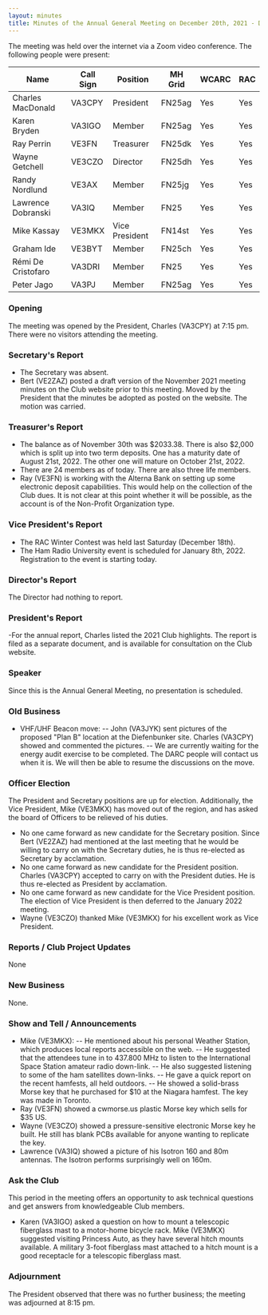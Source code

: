 ```yaml
---
layout: minutes
title: Minutes of the Annual General Meeting on December 20th, 2021 - DRAFT
---
```

The meeting was held over the internet via a Zoom video conference.
The following people were present:

| Name                   | Call Sign  | Position         | MH Grid | WCARC | RAC |
|------------------------|------------|------------------|---------|-------|-----|
| Charles MacDonald      | VA3CPY     | President        | FN25ag  | Yes   | Yes |
| Karen Bryden           | VA3IGO     | Member           | FN25ag  | Yes   | Yes |
| Ray Perrin             | VE3FN      | Treasurer        | FN25dk  | Yes   | Yes |
| Wayne Getchell         | VE3CZO     | Director         | FN25dh  | Yes   | Yes |
| Randy Nordlund         | VE3AX      | Member           | FN25jg  | Yes   | Yes |
| Lawrence Dobranski     | VA3IQ      | Member           | FN25    | Yes   | Yes |
| Mike Kassay            | VE3MKX     | Vice President   | FN14st  | Yes   | Yes |
| Graham Ide             | VE3BYT     | Member           | FN25ch  | Yes   | Yes |
| Rémi De Cristofaro     | VA3DRI     | Member           | FN25    | Yes   | Yes |    
| Peter Jago             | VA3PJ      | Member           | FN25ag  | Yes   | Yes |

### Opening
The meeting was opened by the President, Charles (VA3CPY) at 7:15 pm.
There were no visitors attending the meeting.

### Secretary's Report
- The Secretary was absent.
- Bert (VE2ZAZ) posted a draft version of the November 2021 meeting minutes on the Club website prior to this meeting. Moved by the President that the minutes be adopted as posted on the website. The motion was carried.

### Treasurer's Report
- The balance as of November 30th was $2033.38. There is also $2,000 which is split up into two term deposits. One has a maturity date of August 21st, 2022. The other one will mature on October 21st, 2022. 
- There are 24 members as of today. There are also three life members. 
- Ray (VE3FN) is working with the Alterna Bank on setting up some electronic deposit capabilities. This would help on the collection of the Club dues. It is not clear at this point whether it will be possible, as the account is of the Non-Profit Organization type.

### Vice President's Report
- The RAC Winter Contest was held last Saturday (December 18th).
- The Ham Radio University event is scheduled for January 8th, 2022. Registration to the event is starting today.

### Director's Report
The Director had nothing to report.

### President's Report
-For the annual report, Charles listed the 2021 Club highlights. The report is filed as a separate document, and is available for consultation on the Club website.

### Speaker
Since this is the Annual General Meeting, no presentation is scheduled.

### Old Business
- VHF/UHF Beacon move: 
-- John (VA3JYK) sent pictures of the proposed "Plan B" location at the Diefenbunker site. Charles (VA3CPY) showed and commented the pictures.
-- We are currently waiting for the energy audit exercise to be completed. The DARC people will contact us when it is. We will then be able to resume the discussions on the move. 

### Officer Election
The President and Secretary positions are up for election. Additionally, the Vice President, Mike (VE3MKX) has moved out of the region, and has asked the board of Officers to be relieved of his duties.
- No one came forward as new candidate for the Secretary position. Since Bert (VE2ZAZ) had mentioned at the last meeting that he would be willing to carry on with the Secretary duties, he is thus re-elected as Secretary by acclamation.
- No one came forward as new candidate for the President position. Charles (VA3CPY) accepted to carry on with the President duties. He is thus re-elected as President by acclamation.
- No one came forward as new candidate for the Vice President position. The election of Vice President is then deferred to the January 2022 meeting.
- Wayne (VE3CZO) thanked Mike (VE3MKX) for his excellent work as Vice President.

### Reports / Club Project Updates
None

### New Business
None.

### Show and Tell / Announcements
- Mike (VE3MKX):
-- He mentioned about his personal Weather Station, which produces local reports accessible on the web.
-- He suggested that the attendees tune in to 437.800 MHz to listen to the International Space Station amateur radio down-link.
-- He also suggested listening to some of the ham satellites down-links.
-- He gave a quick report on the recent hamfests, all held outdoors.
-- He showed a solid-brass Morse key that he purchased for $10 at the Niagara hamfest. The key was made in Toronto.
- Ray (VE3FN) showed a cwmorse.us plastic Morse key which sells for $35 US.
- Wayne (VE3CZO) showed a pressure-sensitive electronic Morse key he built. He still has blank PCBs available for anyone wanting to replicate the key.
- Lawrence (VA3IQ) showed a picture of his Isotron 160 and 80m antennas. The Isotron performs surprisingly well on 160m.

### Ask the Club
This period in the meeting offers an opportunity to ask technical questions and get answers from knowledgeable Club members.
- Karen (VA3IGO) asked a question on how to mount a telescopic fiberglass mast to a motor-home bicycle rack. Mike (VE3MKX) suggested visiting Princess Auto, as they have several hitch mounts available. A military 3-foot fiberglass mast attached to a hitch mount is a good receptacle for a telescopic fiberglass mast.

### Adjournment
The President observed that there was no further business; the meeting was adjourned at 8:15 pm.
